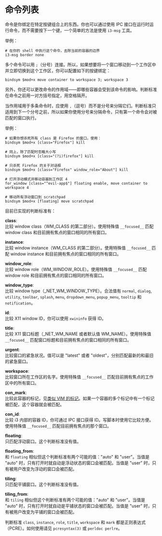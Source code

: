 # 命令列表

命令是你绑定在特定按键组合上的东西。你也可以通过使用 IPC 接口在运行时运行命令，而不需要按下一个键，一个简单的方法是使用 `i3-msg` 工具。

举例：
```
# 在你的 shell 中执行这个命令，去除当前的容器的边界
i3-msg border none
```

多个命令可以用 `;`（分号）连接。所以，如果想要将一个窗口移动到一个工作区中并立即切换到这个工作区，你可以配置如下的按键绑定：
```
bindsym $mod+x move container to workspace 3; workspace 3
```

另外，你还可以更改命令的作用域——即哪些容器会受到该命令的影响。判断标准在命令之前用一对方括号指定，用空格隔开。

当作用域用于多条命令时，应使用 `,`（逗号）而不是分号来分隔它们。判断标准只适用到下一个分号之前，所以如果你使用分号来分隔命令，只有第一个命令会对被匹配的窗口执行。

举例：
```
# 如果你想杀死所有 class 是 Firefox 的窗口，使用：
bindsym $mod+x [class="Firefox"] kill

# 同上，除了匹配时忽略大小写
bindsym $mod+x [class="(?i)firefox"] kill

# 只杀死 Firefox 的关于对话框
bindsym $mod+x [class="Firefox" window_role="About"] kill

# 打开浮动模式并移动容器到工作区 4
for_window [class="^evil-app$"] floating enable, move container to workspace 4

# 移动所有浮动窗口到 scratchpad
bindsym $mod+x [floating] move scratchpad
```

目前已实现的判断标准有：<span id="criteria"></span>

**class**:<br>
比较 window class（WM_CLASS 的第二部分）。使用特殊值 `__focused__` 匹配 window class 和目前拥有焦点的窗口相同的所有窗口。

**instance**:<br>
比较 window instance（WM_CLASS 的第二部分）。使用特殊值 `__focused__` 匹配 window instance 和目前拥有焦点的窗口相同的所有窗口。

**window_role**:<br>
比较 window role（WM_WINDOW_ROLE）。使用特殊值 `__focused__` 匹配 window role 和目前拥有焦点的窗口相同的所有窗口。

**window_type**:<br>
比较 window type（_NET_WM_WINDOW_TYPE）。合法值有 `normal`, `dialog`, `utility`, `toolbar`, `splash`, `menu`, `dropdown_menu`, `popup_menu`, `tooltip` 和 `notification`。

**id**:<br>
比较 X11 window ID，你可以使用 `xwininfo` 获得 ID。

**title**:<br>
比较 X11 窗口标题（_NET_WM_NAME 或者默认值 WM_NAME）。使用特殊值 `__focused__` 匹配窗口标题和目前拥有焦点的窗口相同的所有窗口。

**urgent**:<br>
比较窗口的紧急状况。值可以是 "latest" 或者 "oldest"，分别匹配最新的和最旧的紧急窗口。

**workspace**:<br>
比较窗口所在工作区的名字。使用特殊值 `__focused__` 匹配目前拥有焦点的工作区中的所有窗口。

**con_mark**:<br>
比较此容器的标记，见[类似 VIM 的标记](类似VIM的标记（mark和goto）.md)。如果一个容器的多个标记中有一个标记被匹配，这个容器就会被匹配。

**con_id**:<br>
比较 i3 内部的容器 ID，你可通过 IPC 接口获得 ID。写脚本时使用它比较方便。使用特殊值 `__focused__` 匹配目前拥有焦点的那个窗口。

**floating**:<br>
只匹配浮动窗口。这个判断标准没有值。

**floating_from**:<br>
和 `floating` 相似但这个判断标准有两个可能的值："auto" 和 "user"。当值是 "auto" 时，只有打开时就自动是浮动状态的窗口会被匹配。当值是 "user" 时，只有被用户改变为浮动的窗口会被匹配。

**tiling**:<br>
只匹配平铺窗口。这个判断标准没有值。

**tiling_from**:<br>
和 `tiling` 相似但这个判断标准有两个可能的值："auto" 和 "user"。当值是 "auto" 时，只有打开时就自动是平铺状态的窗口会被匹配。当值是 "user" 时，只有被用户改变为平铺的窗口会被匹配。

判断标准 `class`, `instance`, `role`, `title`, `workspace` 和 `mark` 都是正则表达式（PCRE）。如何使用请见 `pcresyntax(3)` 或 `perldoc perlre`。
